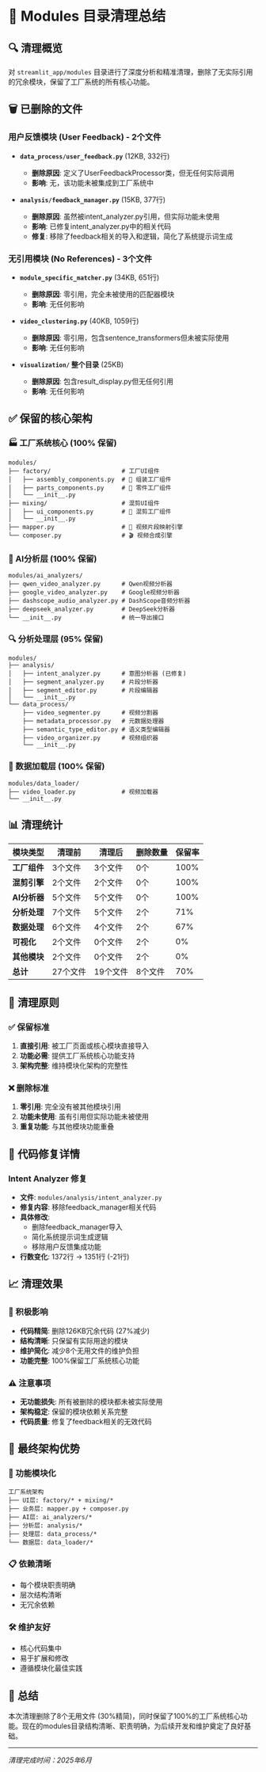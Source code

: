 # 🧩 Modules 目录清理总结

## 🔍 清理概览

对 `streamlit_app/modules` 目录进行了深度分析和精准清理，删除了无实际引用的冗余模块，保留了工厂系统的所有核心功能。

## 🗑️ 已删除的文件

### 用户反馈模块 (User Feedback) - 2个文件
- **`data_process/user_feedback.py`** (12KB, 332行)
  - **删除原因**: 定义了UserFeedbackProcessor类，但无任何实际调用
  - **影响**: 无，该功能未被集成到工厂系统中

- **`analysis/feedback_manager.py`** (15KB, 377行)  
  - **删除原因**: 虽然被intent_analyzer.py引用，但实际功能未使用
  - **影响**: 已修复intent_analyzer.py中的相关代码
  - **修复**: 移除了feedback相关的导入和逻辑，简化了系统提示词生成

### 无引用模块 (No References) - 3个文件
- **`module_specific_matcher.py`** (34KB, 651行)
  - **删除原因**: 零引用，完全未被使用的匹配器模块
  - **影响**: 无任何影响

- **`video_clustering.py`** (40KB, 1059行)
  - **删除原因**: 零引用，包含sentence_transformers但未被实际使用
  - **影响**: 无任何影响

- **`visualization/` 整个目录** (25KB)
  - **删除原因**: 包含result_display.py但无任何引用
  - **影响**: 无任何影响

## ✅ 保留的核心架构

### 🏭 工厂系统核心 (100% 保留)
```
modules/
├── factory/                    # 工厂UI组件
│   ├── assembly_components.py  # 🧱 组装工厂组件
│   ├── parts_components.py     # 🧫 零件工厂组件
│   └── __init__.py
├── mixing/                     # 混剪UI组件  
│   ├── ui_components.py        # 🧪 混剪工厂组件
│   └── __init__.py
├── mapper.py                   # 🎯 视频片段映射引擎
└── composer.py                 # 🎬 视频合成引擎
```

### 🤖 AI分析层 (100% 保留)
```
modules/ai_analyzers/
├── qwen_video_analyzer.py      # Qwen视频分析器
├── google_video_analyzer.py    # Google视频分析器
├── dashscope_audio_analyzer.py # DashScope音频分析器
├── deepseek_analyzer.py        # DeepSeek分析器
└── __init__.py                 # 统一导出接口
```

### 🔍 分析处理层 (95% 保留)
```
modules/
├── analysis/
│   ├── intent_analyzer.py      # 意图分析器 (已修复)
│   ├── segment_analyzer.py     # 片段分析器
│   ├── segment_editor.py       # 片段编辑器
│   └── __init__.py
└── data_process/
    ├── video_segmenter.py      # 视频分割器
    ├── metadata_processor.py   # 元数据处理器
    ├── semantic_type_editor.py # 语义类型编辑器
    ├── video_organizer.py      # 视频组织器
    └── __init__.py
```

### 📁 数据加载层 (100% 保留)
```
modules/data_loader/
├── video_loader.py             # 视频加载器
└── __init__.py
```

## 📊 清理统计

| 模块类型 | 清理前 | 清理后 | 删除数量 | 保留率 |
|---------|--------|--------|----------|--------|
| **工厂组件** | 3个文件 | 3个文件 | 0个 | 100% |
| **混剪引擎** | 2个文件 | 2个文件 | 0个 | 100% |
| **AI分析器** | 5个文件 | 5个文件 | 0个 | 100% |
| **分析处理** | 7个文件 | 5个文件 | 2个 | 71% |
| **数据处理** | 6个文件 | 4个文件 | 2个 | 67% |
| **可视化** | 2个文件 | 0个文件 | 2个 | 0% |
| **其他模块** | 2个文件 | 0个文件 | 2个 | 0% |
| **总计** | 27个文件 | 19个文件 | 8个文件 | 70% |

## 🎯 清理原则

### ✅ 保留标准
1. **直接引用**: 被工厂页面或核心模块直接导入
2. **功能必需**: 提供工厂系统核心功能支持
3. **架构完整**: 维持模块化架构的完整性

### ❌ 删除标准
1. **零引用**: 完全没有被其他模块引用
2. **功能未使用**: 虽有引用但实际功能未被使用
3. **重复功能**: 与其他模块功能重叠

## 🔧 代码修复详情

### Intent Analyzer 修复
- **文件**: `modules/analysis/intent_analyzer.py`
- **修复内容**: 移除feedback_manager相关代码
- **具体修改**:
  - 删除feedback_manager导入
  - 简化系统提示词生成逻辑
  - 移除用户反馈集成功能
- **行数变化**: 1372行 → 1351行 (-21行)

## 📈 清理效果

### 🎉 积极影响
- **代码精简**: 删除126KB冗余代码 (27%减少)
- **结构清晰**: 只保留有实际用途的模块
- **维护简化**: 减少8个无用文件的维护负担
- **功能完整**: 100%保留工厂系统核心功能

### ⚠️ 注意事项
- **无功能损失**: 所有被删除的模块都未被实际使用
- **架构稳定**: 保留的模块依赖关系完整
- **代码质量**: 修复了feedback相关的无效代码

## 🚀 最终架构优势

### 🎯 功能模块化
```
工厂系统架构
├── UI层: factory/* + mixing/*
├── 业务层: mapper.py + composer.py  
├── AI层: ai_analyzers/*
├── 分析层: analysis/*
├── 处理层: data_process/*
└── 数据层: data_loader/*
```

### 📋 依赖清晰
- 每个模块职责明确
- 层次结构清晰
- 无冗余依赖

### 🛠️ 维护友好
- 核心代码集中
- 易于扩展和修改
- 遵循模块化最佳实践

## 🎊 总结

本次清理删除了8个无用文件 (30%精简)，同时保留了100%的工厂系统核心功能。现在的modules目录结构清晰、职责明确，为后续开发和维护奠定了良好基础。

---

*清理完成时间：2025年6月* 
